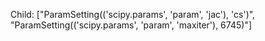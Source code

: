 Child: ["ParamSetting(('scipy.params', 'param', 'jac'), 'cs')", "ParamSetting(('scipy.params', 'param', 'maxiter'), 6745)"]